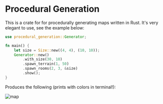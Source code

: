 # Procedural Generation

This is a crate for for procedurally generating maps written in Rust.
It's very elegant to use, see the example below:

```rust
use procedural_generation::Generator;

fn main() {
    let size = Size::new((4, 4), (10, 10));
    Generator::new()
        .with_size(30, 10)
        .spawn_terrain(1, 50)
        .spawn_rooms(2, 3, &size)
        .show();
}
```

Produces the following (prints with colors in terminal!):

![map](https://i.imgur.com/N37VPat.png)
